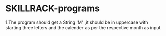 # SKILLRACK-programs
1.The program should get a String 'M' ,it should be in uppercase with starting three letters and the calender as per the respective month as input 
